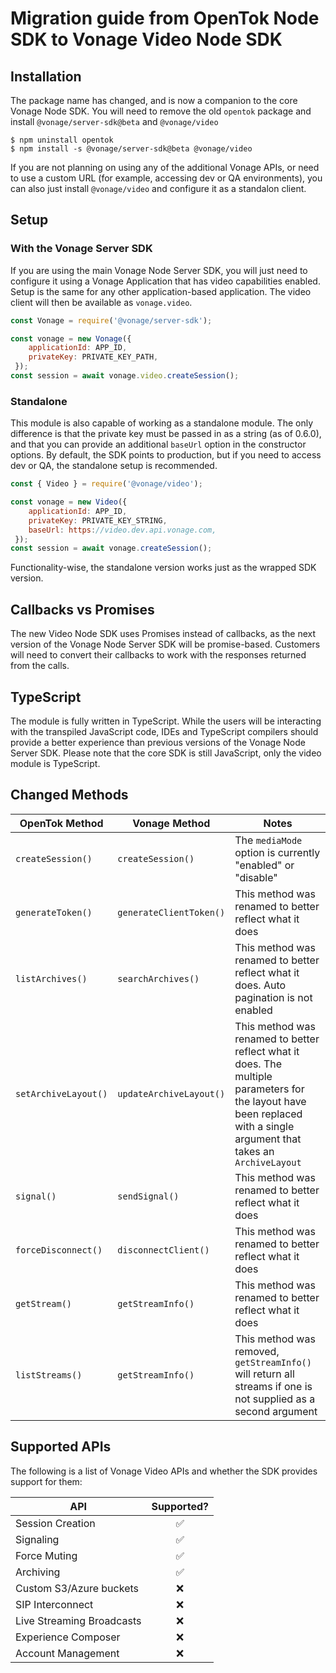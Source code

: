 # Migration guide from OpenTok Node SDK to Vonage Video Node SDK

## Installation

The package name has changed, and is now a companion to the core Vonage Node SDK. You will need to remove the
old `opentok` package and install `@vonage/server-sdk@beta` and `@vonage/video`

```console
$ npm uninstall opentok
$ npm install -s @vonage/server-sdk@beta @vonage/video
```

If you are not planning on using any of the additional Vonage APIs, or need to use a custom URL (for example, accessing
dev or QA environments), you can also just install `@vonage/video` and configure it as a standalon client.

## Setup

### With the Vonage Server SDK

If you are using the main Vonage Node Server SDK, you will just need to configure it using a Vonage Application that has
video capabilities enabled. Setup is the same for any other application-based application. The video client will then be
available as `vonage.video`.

```js
const Vonage = require('@vonage/server-sdk');

const vonage = new Vonage({
    applicationId: APP_ID,
    privateKey: PRIVATE_KEY_PATH,
 });
const session = await vonage.video.createSession();
```

### Standalone

This module is also capable of working as a standalone module. The only difference is that the private key must be
passed in as a string (as of 0.6.0), and that you can provide an additional `baseUrl` option in the constructor options.
By default, the SDK points to production, but if you need to access dev or QA, the standalone setup is recommended.

```js
const { Video } = require('@vonage/video');

const vonage = new Video({
    applicationId: APP_ID,
    privateKey: PRIVATE_KEY_STRING,
    baseUrl: https://video.dev.api.vonage.com,
 });
const session = await vonage.createSession();
```

Functionality-wise, the standalone version works just as the wrapped SDK version.

## Callbacks vs Promises

The new Video Node SDK uses Promises instead of callbacks, as the next version of the Vonage Node Server SDK will be
promise-based. Customers will need to convert their callbacks to work with the responses returned from the calls.

## TypeScript

The module is fully written in TypeScript. While the users will be interacting with the transpiled JavaScript code, IDEs
and TypeScript compilers should provide a better experience than previous versions of the Vonage Node Server SDK. Please
note that the core SDK is still JavaScript, only the video module is TypeScript.

## Changed Methods

| OpenTok Method | Vonage Method | Notes |
|----------------|---------------|-------|
| `createSession()` | `createSession()` | The `mediaMode` option is currently "enabled" or "disable"  |
| `generateToken()` | `generateClientToken()` | This method was renamed to better reflect what it does  |
| `listArchives()` | `searchArchives()` | This method was renamed to better reflect what it does. Auto pagination is not enabled |
| `setArchiveLayout()` | `updateArchiveLayout()` | This method was renamed to better reflect what it does. The multiple parameters for the layout have been replaced with a single argument that takes an `ArchiveLayout` |
| `signal()` | `sendSignal()` | This method was renamed to better reflect what it does  |
| `forceDisconnect()` | `disconnectClient()` | This method was renamed to better reflect what it does  |
| `getStream()` | `getStreamInfo()` | This method was renamed to better reflect what it does  |
| `listStreams()` | `getStreamInfo()` | This method was removed, `getStreamInfo()` will return all streams if one is not supplied as a second argument |

## Supported APIs

The following is a list of Vonage Video APIs and whether the SDK provides support for them:

| API   |  Supported?|
|----------|:-------------:|
| Session Creation | ✅ |
| Signaling | ✅ |
| Force Muting | ✅ |
| Archiving | ✅ |
| Custom S3/Azure buckets | ❌ |
| SIP Interconnect | ❌ |
| Live Streaming Broadcasts | ❌ |
| Experience Composer | ❌ |
| Account Management | ❌ |
